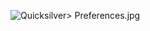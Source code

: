![Quicksilver>
Preferences.jpg](images/Quicksilver_Preferences.jpg "File:Quicksilver Preferences.jpg")